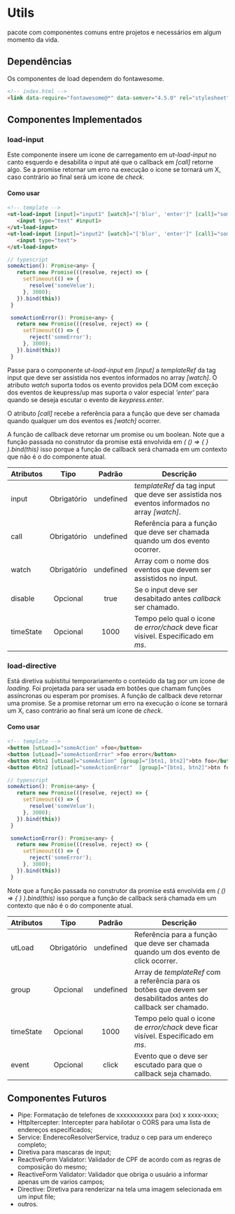 # Utils

pacote com componentes comuns entre projetos e necessários em algum momento da vida.  


## Dependências 

Os componentes de load dependem do fontawesome.

```html
<!-- index.html -->
<link data-require="fontawesome@*" data-semver="4.5.0" rel="stylesheet" href="https://maxcdn.bootstrapcdn.com/font-awesome/4.5.0/css/font-awesome.css"/>
```

## Componentes Implementados

### load-input

Este componente insere um icone de carregamento em _ut-load-input_ no canto esquerdo e desabilita o input até que o callback em _[call]_ retorne algo. Se a promise retornar um erro na execução o icone se tornará um X, caso contrário ao final será um icone de _check_.

#### Como usar

```html
<!-- template -->
<ut-load-input [input]="input1" [watch]="['blur', 'enter']" [call]="someAction">
   <input type="text" #input1>
</ut-load-input>
<ut-load-input [input]="input2" [watch]="['blur', 'enter']" [call]="someAction">
   <input type="text">
</ut-load-input>
```

```javascript
// typescript
someAction(): Promise<any> {
   return new Promise(((resolve, reject) => {
     setTimeout(() => {
       resolve('someVelue');
     }, 3000);
   }).bind(this))
 }

 someActionError(): Promise<any> {
   return new Promise(((resolve, reject) => {
     setTimeout(() => {
       reject('someError');
     }, 3000);
   }).bind(this))
 }

```

Passe para o componente _ut-load-input_ em _[input]_ a _templateRef_ da tag input que deve ser assistida nos eventos informados no array _[watch]_. O atributo _watch_ suporta todos os evento providos pela DOM com exceção dos eventos de keupress/up mas suporta o valor especial _'enter'_ para quando se deseja escutar o evento de _keypress.enter_.

O atributo _[call]_ recebe a referência para a função que deve ser chamada quando qualquer um dos eventos es _[watch]_ ocorrer.

A função de callback deve retornar um promise ou um boolean. Note que a função passada no construtor da promise está envolvida em _( () => { } ).bind(this)_ isso porque a função de callback será chamada em um contexto que não é o do componente atual.

| Atributos        | Tipo           | Padrão    |  Descrição                                                                                    |
| ---------------- |:--------------:|:---------:| --------------------------------------------------------------------------------------------- |
| input            | Obrigatório    | undefined | _templateRef_ da tag input que deve ser assistida nos eventos informados no array  _[watch]_. |
| call             | Obrigatório    | undefined | Referência para a função que deve ser chamada quando um dos evento ocorrer.                   |
| watch            | Obrigatório    | undefined | Array com o nome dos eventos que devem ser assistidos no input.                               |
| disable          | Opcional       | true      | Se o input deve ser desabitado antes _callback_ ser chamado.                                  |
| timeState        | Opcional       | 1000      | Tempo pelo qual o icone de _error/chack_ deve ficar visivel. Especificado em _ms_.            |

### load-directive

Está diretiva subistitui temporariamento o conteúdo da tag por um ícone de _loading_. Foi projetada para ser usada em botões que chamam funções assíncronas ou esperam por promises.
A função de callback deve retornar uma promise. Se a promise retornar um erro na execução o ícone se tornará um X, caso contrário ao final será um ícone de _check_.

#### Como usar

```html
<!-- template -->
<button [utLoad]="someAction" >foo</button>
<button [utLoad]="someActionError" >foo error</button>
<button #btn1 [utLoad]="someAction" [group]="[btn1, btn2]">btn foo</button>
<button #btn2 [utLoad]="someActionError"  [group]="[btn1, btn2]">btn foo error </button>
```

```javascript
// typescript
someAction(): Promise<any> {
   return new Promise(((resolve, reject) => {
     setTimeout(() => {
       resolve('someVelue');
     }, 3000);
   }).bind(this))
 }

 someActionError(): Promise<any> {
   return new Promise(((resolve, reject) => {
     setTimeout(() => {
       reject('someError');
     }, 3000);
   }).bind(this))
 }
```
Note que a função passada no construtor da promise está envolvida em _( () => { } ).bind(this)_ isso porque a função de callback será chamada em um contexto que não é o do componente atual.


| Atributos        | Tipo           | Padrão    |  Descrição                                                                                                        |
| ---------------- |:--------------:|:---------:| ----------------------------------------------------------------------------------------------------------------- |
| utLoad           | Obrigatório    | undefined | Referência para a função que deve ser chamada quando um dos evento de click ocorrer.                              |
| group            | Opcional       | undefined | Array de _templateRef_ com a referência para os botões que devem ser desabilitados antes do callback ser chamado. |
| timeState        | Opcional       | 1000      | Tempo pelo qual o icone de _error/chack_ deve ficar visível. Especificado em _ms_.                                |
| event            | Opcional       | click     | Evento que o deve ser escutado para que o callback seja chamado.                                                 |

## Componentes Futuros

 - Pipe: Formatação de telefones de xxxxxxxxxxx para (xx) x xxxx-xxxx;
 - HttpItercepter: Intercepter para habilotar o CORS para uma lista de endereços especificados;
 - Service: EnderecoResolverService, traduz o cep para um endereço completo;
 - Diretiva para mascaras de input;
 - ReactiveForm Validator: Validador de CPF de acordo com as regras de composição do mesmo;
 - ReactiveForm Validator: Validador que obriga o usuário a informar apenas um de varios campos;
 - Directive: Diretiva para renderizar na tela uma imagem selecionada em um input file;
 - outros.  
